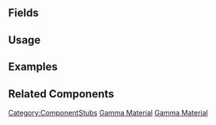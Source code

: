 <languages></languages> <translate>

## Fields

## Usage

## Examples

## Related Components

</translate>

[Category:ComponentStubs](Category:ComponentStubs "wikilink") [Gamma
Material](Category:Components{{#translation:}} "wikilink") [Gamma
Material](Category:Components:Assets:Materials:Filters{{#translation:}} "wikilink")